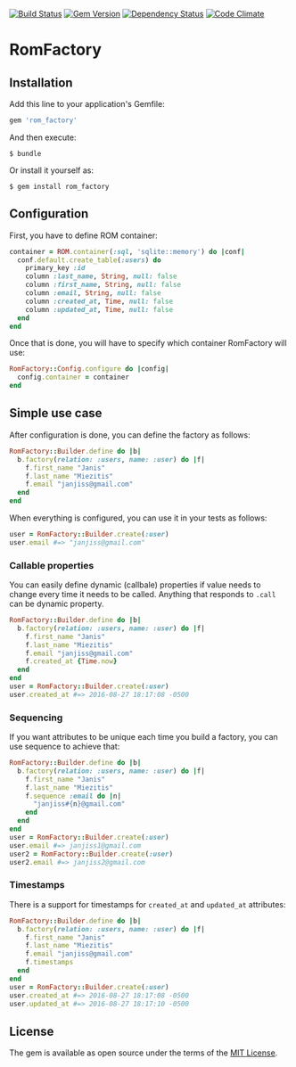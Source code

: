 [![Build Status](https://travis-ci.org/janjiss/rom_factory.svg?branch=master)](https://travis-ci.org/janjiss/rom_factory)
[![Gem Version](https://badge.fury.io/rb/rom_factory.svg)](https://badge.fury.io/rb/rom_factory)
[![Dependency Status](https://gemnasium.com/badges/github.com/janjiss/rom_factory.svg)](https://gemnasium.com/github.com/janjiss/rom_factory)
[![Code Climate](https://codeclimate.com/github/janjiss/rom_factory/badges/gpa.svg)](https://codeclimate.com/github/janjiss/rom_factory)
# RomFactory

## Installation

Add this line to your application's Gemfile:

```ruby
gem 'rom_factory'
```

And then execute:

    $ bundle

Or install it yourself as:

    $ gem install rom_factory

## Configuration
First, you have to define ROM container:
```ruby
container = ROM.container(:sql, 'sqlite::memory') do |conf|
  conf.default.create_table(:users) do
    primary_key :id
    column :last_name, String, null: false
    column :first_name, String, null: false
    column :email, String, null: false
    column :created_at, Time, null: false
    column :updated_at, Time, null: false
  end
end
```
Once that is done, you will have to specify which container RomFactory will use:
```ruby
RomFactory::Config.configure do |config|
  config.container = container
end
```

## Simple use case

After configuration is done, you can define the factory as follows:
```ruby
RomFactory::Builder.define do |b|
  b.factory(relation: :users, name: :user) do |f|
    f.first_name "Janis"
    f.last_name "Miezitis"
    f.email "janjiss@gmail.com"
  end
end
```
When everything is configured, you can use it in your tests as follows:
```ruby
user = RomFactory::Builder.create(:user)
user.email #=> "janjiss@gmail.com"
```

### Callable properties
You can easily define dynamic (callbale) properties if value needs to change every time it needs to be called. Anything that responds to `.call` can be dynamic property.
```ruby
RomFactory::Builder.define do |b|
  b.factory(relation: :users, name: :user) do |f|
    f.first_name "Janis"
    f.last_name "Miezitis"
    f.email "janjiss@gmail.com"
    f.created_at {Time.now}
  end
end
user = RomFactory::Builder.create(:user)
user.created_at #=> 2016-08-27 18:17:08 -0500
```

### Sequencing

If you want attributes to be unique each time you build a factory, you can use sequence to achieve that:
```ruby
RomFactory::Builder.define do |b|
  b.factory(relation: :users, name: :user) do |f|
    f.first_name "Janis"
    f.last_name "Miezitis"
    f.sequence :email do |n|
      "janjiss#{n}@gmail.com"
    end
  end
end
user = RomFactory::Builder.create(:user)
user.email #=> janjiss1@gmail.com
user2 = RomFactory::Builder.create(:user)
user2.email #=> janjiss2@gmail.com
```
### Timestamps

There is a support for timestamps for `created_at` and `updated_at` attributes:
```ruby
RomFactory::Builder.define do |b|
  b.factory(relation: :users, name: :user) do |f|
    f.first_name "Janis"
    f.last_name "Miezitis"
    f.email "janjiss@gmail.com"
    f.timestamps
  end
end
user = RomFactory::Builder.create(:user)
user.created_at #=> 2016-08-27 18:17:08 -0500
user.updated_at #=> 2016-08-27 18:17:10 -0500
```

## License

The gem is available as open source under the terms of the [MIT License](http://opensource.org/licenses/MIT).
